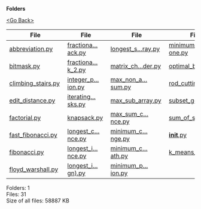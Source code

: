 **Folders**

[&lt;Go Back&gt;](../right.html)

<table><thead><tr class="header"><th><strong>File</strong></th><th><strong>File</strong></th><th><strong>File</strong></th><th><strong>File</strong></th></tr></thead><tbody><tr class="odd"><td><a href="abbreviation.py">abbreviation.py</a> </td><td><a href="fractional_knapsack.py">fractiona…ack.py</a> </td><td><a href="longest_sub_array.py">longest_s…ray.py</a> </td><td><a href="minimum_steps_to_one.py">minimum_s…one.py</a> </td></tr><tr class="even"><td><a href="bitmask.py">bitmask.py</a> </td><td><a href="fractional_knapsack_2.py">fractiona…k_2.py</a> </td><td><a href="matrix_chain_order.py">matrix_ch…der.py</a> </td><td><a href="optimal_binary_search_tree.py">optimal_b…ree.py</a> </td></tr><tr class="odd"><td><a href="climbing_stairs.py">climbing_stairs.py</a> </td><td><a href="integer_partition.py">integer_p…ion.py</a> </td><td><a href="max_non_adjacent_sum.py">max_non_a…sum.py</a> </td><td><a href="rod_cutting.py">rod_cutting.py</a> </td></tr><tr class="even"><td><a href="edit_distance.py">edit_distance.py</a> </td><td><a href="iterating_through_submasks.py">iterating…sks.py</a> </td><td><a href="max_sub_array.py">max_sub_array.py</a> </td><td><a href="subset_generation.py">subset_ge…ion.py</a> </td></tr><tr class="odd"><td><a href="factorial.py">factorial.py</a> </td><td><a href="knapsack.py">knapsack.py</a> </td><td><a href="max_sum_contiguous_subsequence.py">max_sum_c…nce.py</a> </td><td><a href="sum_of_subset.py">sum_of_subset.py</a> </td></tr><tr class="even"><td><a href="fast_fibonacci.py">fast_fibonacci.py</a> </td><td><a href="longest_common_subsequence.py">longest_c…nce.py</a> </td><td><a href="minimum_coin_change.py">minimum_c…nge.py</a> </td><td><a href="__init__.py"><strong>init</strong>.py</a> </td></tr><tr class="odd"><td><a href="fibonacci.py">fibonacci.py</a> </td><td><a href="longest_increasing_subsequence.py">longest_i…nce.py</a> </td><td><a href="minimum_cost_path.py">minimum_c…ath.py</a> </td><td><a href="k_means_clustering_tensorflow.py_tf">k_means_c….py_tf</a> </td></tr><tr class="even"><td><a href="floyd_warshall.py">floyd_warshall.py</a> </td><td><a href="longest_increasing_subsequence_o(nlogn).py">longest_i…gn).py</a> </td><td><a href="minimum_partition.py">minimum_p…ion.py</a> </td><td></td></tr></tbody></table>

Folders: 1  
Files: 31  
Size of all files: 58887 KB
